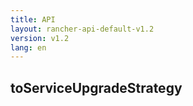 ```yaml
---
title: API
layout: rancher-api-default-v1.2
version: v1.2
lang: en
---
```


## toServiceUpgradeStrategy





